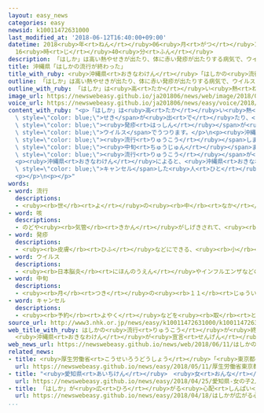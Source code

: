 ```yaml
---
layout: easy_news
categories: easy
newsid: k10011472631000
last_modified_at: '2018-06-12T16:40:00+09:00'
datetime: 2018<ruby>年<rt>ねん</rt></ruby>06<ruby>月<rt>がつ</rt></ruby>12<ruby>日<rt>にち</rt></ruby>
  16<ruby>時<rt>じ</rt></ruby>40<ruby>分<rt>ふん</rt></ruby>
description: 「はしか」は高い熱やせきが出たり、体に赤い発疹が出たりする病気で、ウイルスでうつります。
title: 沖縄県「はしかの流行が終わった」
title_with_ruby: <ruby>沖縄県<rt>おきなわけん</rt></ruby>「はしかの<ruby>流行<rt>りゅうこう</rt></ruby>が<ruby>終<rt>お</rt></ruby>わった」
outline: 「はしか」は高い熱やせきが出たり、体に赤い発疹が出たりする病気で、ウイルスでうつります。
outline_with_ruby: 「はしか」は<ruby>高<rt>たか</rt></ruby>い<ruby>熱<rt>ねつ</rt></ruby>やせきが<ruby>出<rt>で</rt></ruby>たり、<ruby>体<rt>からだ</rt></ruby>に<ruby>赤<rt>あか</rt></ruby>い<ruby>発疹<rt>はっしん</rt></ruby>が<ruby>出<rt>で</rt></ruby>たりする<ruby>病気<rt>びょうき</rt></ruby>で、ウイルスでうつります。
image_url: https://newswebeasy.github.io/ja201806/news/web/image/2018/06/11/K10011472631_1806111601_1806111628_01_02.jpg
voice_url: https://newswebeasy.github.io/ja201806/news/easy/voice/2018/06/12/k10011472631000.mp4
content_with_ruby: "<p>「はしか」は<ruby>高<rt>たか</rt></ruby>い<ruby>熱<rt>ねつ</rt></ruby>や<span\
  \ style=\"color: blue;\">せき</span>が<ruby>出<rt>で</rt></ruby>たり、<ruby>体<rt>からだ</rt></ruby>に<ruby>赤<rt>あか</rt></ruby>い<span\
  \ style=\"color: blue;\"><ruby>発疹<rt>はっしん</rt></ruby></span>が<ruby>出<rt>で</rt></ruby>たりする<ruby>病気<rt>びょうき</rt></ruby>で、<span\
  \ style=\"color: blue;\">ウイルス</span>でうつります。</p>\n<p><ruby>沖縄県<rt>おきなわけん</rt></ruby>では、３<ruby>月<rt>がつ</rt></ruby>に<ruby>台湾<rt>たいわん</rt></ruby>から<ruby>旅行<rt>りょこう</rt></ruby>に<ruby>来<rt>き</rt></ruby>た<ruby>人<rt>ひと</rt></ruby>がはしかになっていることがわかったあと、はしかが<span\
  \ style=\"color: blue;\"><ruby>流行<rt>りゅうこう</rt></ruby></span>しました。５<ruby>月<rt>がつ</rt></ruby><span\
  \ style=\"color: blue;\"><ruby>中旬<rt>ちゅうじゅん</rt></ruby></span>までに９９<ruby>人<rt>にん</rt></ruby>がはしかになりました。しかし、そのあとの４<ruby>週間<rt>しゅうかん</rt></ruby>、はしかになった<ruby>人<rt>ひと</rt></ruby>がいなかったため、<ruby>沖縄県<rt>おきなわけん</rt></ruby>は６<ruby>月<rt>がつ</rt></ruby>１１<ruby>日<rt>にち</rt></ruby>に「はしかの<span\
  \ style=\"color: blue;\"><ruby>流行<rt>りゅうこう</rt></ruby></span>が<ruby>終<rt>お</rt></ruby>わった」と<ruby>言<rt>い</rt></ruby>いました。</p>\n\
  <p><ruby>沖縄県<rt>おきなわけん</rt></ruby>によると、<ruby>沖縄県<rt>おきなわけん</rt></ruby>への<ruby>旅行<rt>りょこう</rt></ruby>やホテルの<ruby>予約<rt>よやく</rt></ruby>を<span\
  \ style=\"color: blue;\">キャンセル</span>した<ruby>人<rt>ひと</rt></ruby>は６<ruby>月<rt>がつ</rt></ruby><ruby>６日<rt>むいか</rt></ruby>までに５５００<ruby>人<rt>にん</rt></ruby><ruby>以上<rt>いじょう</rt></ruby>いました。</p>\n\
  <p></p>\n<p></p>"
words:
- word: 流行
  descriptions:
  - <ruby><rb>世</rb><rt>よ</rt></ruby>の<ruby><rb>中</rb><rt>なか</rt></ruby>に<ruby><rb>広</rb><rt>ひろ</rt></ruby>くはやること。はやり。
- word: 咳
  descriptions:
  - のどや<ruby><rb>気管</rb><rt>きかん</rt></ruby>がしげきされて、<ruby><rb>急</rb><rt>きゅう</rt></ruby>に<ruby><rb>激</rb><rt>はげ</rt></ruby>しく<ruby><rb>出</rb><rt>で</rt></ruby>る<ruby><rb>強</rb><rt>つよ</rt></ruby>い<ruby><rb>息</rb><rt>いき</rt></ruby>。
- word: 発疹
  descriptions:
  - <ruby><rb>皮膚</rb><rt>ひふ</rt></ruby>などにできる、<ruby><rb>小</rb><rt>ちい</rt></ruby>さなふきでもの。ほっしん。
- word: ウイルス
  descriptions:
  - <ruby><rb>日本脳炎</rb><rt>にほんのうえん</rt></ruby>やインフルエンザなどの<ruby><rb>病気</rb><rt>びょうき</rt></ruby>を<ruby><rb>起</rb><rt>お</rt></ruby>こす、ふつうの<ruby><rb>顕微鏡</rb><rt>けんびきょう</rt></ruby>では<ruby><rb>見</rb><rt>み</rt></ruby>えないような、<ruby><rb>非常</rb><rt>ひじょう</rt></ruby>に<ruby><rb>小</rb><rt>ちい</rt></ruby>さな<ruby><rb>生物</rb><rt>せいぶつ</rt></ruby>。ビールス。
- word: 中旬
  descriptions:
  - <ruby><rb>月</rb><rt>つき</rt></ruby>の<ruby><rb>１１</rb><rt>じゅういち</rt></ruby><ruby><rb>日</rb><rt>にち</rt></ruby>から<ruby><rb>２０日</rb><rt>はつか</rt></ruby>までの<ruby><rb>間</rb><rt>あいだ</rt></ruby>。
- word: キャンセル
  descriptions:
  - <ruby><rb>予約</rb><rt>よやく</rt></ruby>などを<ruby><rb>取</rb><rt>と</rt></ruby>り<ruby><rb>消</rb><rt>け</rt></ruby>すこと。
source_url: http://www3.nhk.or.jp/news/easy/k10011472631000/k10011472631000.html
web_title_with_ruby: はしかの<ruby>流行<rt>りゅうこう</rt></ruby>が<ruby>終息<rt>しゅうそく</rt></ruby>
  <ruby>沖縄県<rt>おきなわけん</rt></ruby>が<ruby>宣言<rt>せんげん</rt></ruby>
web_news_url: https://newswebeasy.github.io/news/web/2018/06/11/はしかの流行が終息-沖縄県が宣言
related_news:
- title: <ruby>厚生労働省<rt>こうせいろうどうしょう</rt></ruby>「<ruby>東京都<rt>とうきょうと</rt></ruby>でもはしかになる<ruby>人<rt>ひと</rt></ruby>が<ruby>増<rt>ふ</rt></ruby>え<ruby>始<rt>はじ</rt></ruby>める」
  url: https://newswebeasy.github.io/news/easy/2018/05/11/厚生労働省東京都でもはしかになる人が増え始める
- title: "<ruby>愛知県<rt>あいちけん</rt></ruby>　<ruby>女<rt>おんな</rt></ruby>の<ruby>子<rt>こ</rt></ruby><ruby>２人<rt>ふたり</rt></ruby>と<ruby>赤<rt>あか</rt></ruby>ちゃんが「はしか」だとわかる\n"
  url: https://newswebeasy.github.io/news/easy/2018/04/25/愛知県-女の子2人と赤ちゃんがはしかだとわかる
- title: 「はしか」が<ruby>広<rt>ひろ</rt></ruby>がる<ruby>心配<rt>しんぱい</rt></ruby>があるためワクチンの<ruby>注射<rt>ちゅうしゃ</rt></ruby>を<ruby>考<rt>かんが</rt></ruby>えて
  url: https://newswebeasy.github.io/news/easy/2018/04/18/はしかが広がる心配があるためワクチンの注射を考えて
...
```

